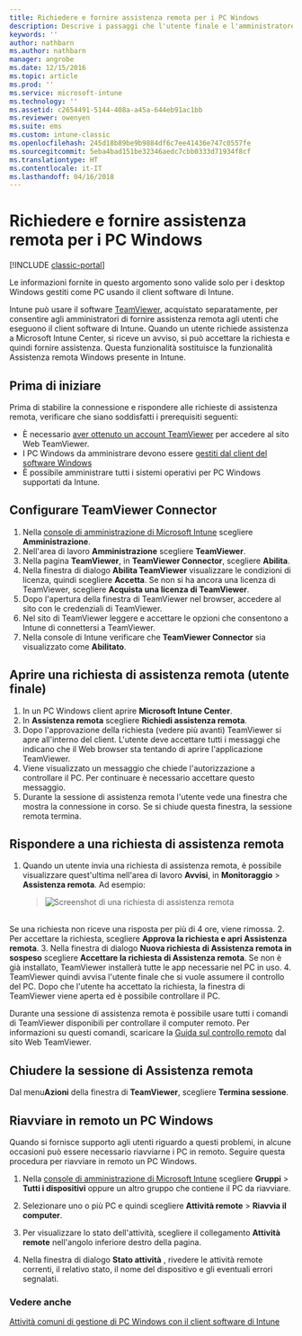 ```yaml
---
title: Richiedere e fornire assistenza remota per i PC Windows
description: Descrive i passaggi che l'utente finale e l'amministratore IT devono eseguire per fornire assistenza remota per i desktop Windows gestiti come PC e per l'avvio remoto di un PC.
keywords: ''
author: nathbarn
ms.author: nathbarn
manager: angrobe
ms.date: 12/15/2016
ms.topic: article
ms.prod: ''
ms.service: microsoft-intune
ms.technology: ''
ms.assetid: c2654491-5144-408a-a45a-644eb91ac1bb
ms.reviewer: owenyen
ms.suite: ems
ms.custom: intune-classic
ms.openlocfilehash: 245d18b89be9b9884df6c7ee41436e747c0557fe
ms.sourcegitcommit: 5eba4bad151be32346aedc7cbb0333d71934f8cf
ms.translationtype: HT
ms.contentlocale: it-IT
ms.lasthandoff: 04/16/2018
---
```

# <a name="request-and-provide-remote-assistance-for-windows-pcs"></a>Richiedere e fornire assistenza remota per i PC Windows

[!INCLUDE [classic-portal](../includes/classic-portal.md)]

Le informazioni fornite in questo argomento sono valide solo per i desktop Windows gestiti come PC usando il client software di Intune.

Intune può usare il software [TeamViewer](https://www.teamviewer.com), acquistato separatamente, per consentire agli amministratori di fornire assistenza remota agli utenti che eseguono il client software di Intune. Quando un utente richiede assistenza a Microsoft Intune Center, si riceve un avviso, si può accettare la richiesta e quindi fornire assistenza. Questa funzionalità sostituisce la funzionalità Assistenza remota Windows presente in Intune.


## <a name="before-you-start"></a>Prima di iniziare

Prima di stabilire la connessione e rispondere alle richieste di assistenza remota, verificare che siano soddisfatti i prerequisiti seguenti:

- È necessario [aver ottenuto un account TeamViewer](https://login.teamviewer.com/LogOn#register) per accedere al sito Web TeamViewer.
- I PC Windows da amministrare devono essere [gestiti dal client del software Windows](manage-windows-pcs-with-microsoft-intune.md)
- È possibile amministrare tutti i sistemi operativi per PC Windows supportati da Intune.

## <a name="configure-the-teamviewer-connector"></a>Configurare TeamViewer Connector

1. Nella [console di amministrazione di Microsoft Intune](https://manage.microsoft.com) scegliere **Amministrazione**.
2. Nell'area di lavoro **Amministrazione** scegliere **TeamViewer**.
3. Nella pagina **TeamViewer**, in **TeamViewer Connector**, scegliere **Abilita**.
4. Nella finestra di dialogo **Abilita TeamViewer** visualizzare le condizioni di licenza, quindi scegliere **Accetta**. Se non si ha ancora una licenza di TeamViewer, scegliere **Acquista una licenza di TeamViewer**.
5. Dopo l'apertura della finestra di TeamViewer nel browser, accedere al sito con le credenziali di TeamViewer.
6. Nel sito di TeamViewer leggere e accettare le opzioni che consentono a Intune di connettersi a TeamViewer.
7. Nella console di Intune verificare che **TeamViewer Connector** sia visualizzato come **Abilitato**.


## <a name="open-a-remote-assistance-request-end-user"></a>Aprire una richiesta di assistenza remota (utente finale)

1. In un PC Windows client aprire **Microsoft Intune Center**.
2. In **Assistenza remota** scegliere **Richiedi assistenza remota**.
3. Dopo l'approvazione della richiesta (vedere più avanti) TeamViewer si apre all'interno del client. L'utente deve accettare tutti i messaggi che indicano che il Web browser sta tentando di aprire l'applicazione TeamViewer.
4. Viene visualizzato un messaggio che chiede l'autorizzazione a controllare il PC. Per continuare è necessario accettare questo messaggio.
5. Durante la sessione di assistenza remota l'utente vede una finestra che mostra la connessione in corso. Se si chiude questa finestra, la sessione remota termina.

## <a name="respond-to-a-remote-assistance-request"></a>Rispondere a una richiesta di assistenza remota

1. Quando un utente invia una richiesta di assistenza remota, è possibile visualizzare quest'ultima nell'area di lavoro **Avvisi**, in **Monitoraggio** > **Assistenza remota**. Ad esempio:
   > ![Screenshot di una richiesta di assistenza remota](./media/team-viewer.png)

<br>Se una richiesta non riceve una risposta per più di 4 ore, viene rimossa.
2. Per accettare la richiesta, scegliere **Approva la richiesta e apri Assistenza remota**.
3. Nella finestra di dialogo **Nuova richiesta di Assistenza remota in sospeso** scegliere **Accettare la richiesta di Assistenza remota**. Se non è già installato, TeamViewer installerà tutte le app necessarie nel PC in uso.
4. TeamViewer quindi avvisa l'utente finale che si vuole assumere il controllo del PC. Dopo che l'utente ha accettato la richiesta, la finestra di TeamViewer viene aperta ed è possibile controllare il PC.

Durante una sessione di assistenza remota è possibile usare tutti i comandi di TeamViewer disponibili per controllare il computer remoto. Per informazioni su questi comandi, scaricare la [Guida sul controllo remoto](http://www.teamviewer.com/en/support/documents/) dal sito Web TeamViewer.

## <a name="close-the-remote-assistance-session"></a>Chiudere la sessione di Assistenza remota

Dal menu**Azioni** della finestra di **TeamViewer**, scegliere **Termina sessione**.

## <a name="remotely-restart-a-windows-pc"></a>Riavviare in remoto un PC Windows
Quando si fornisce supporto agli utenti riguardo a questi problemi, in alcune occasioni può essere necessario riavviarne i PC in remoto. Seguire questa procedura per riavviare in remoto un PC Windows.

1.  Nella [console di amministrazione di Microsoft Intune](https://manage.microsoft.com/) scegliere **Gruppi** &gt; **Tutti i dispositivi** oppure un altro gruppo che contiene il PC da riavviare.

2.  Selezionare uno o più PC e quindi scegliere **Attività remote** &gt; **Riavvia il computer**.

3.  Per visualizzare lo stato dell'attività, scegliere il collegamento **Attività remote** nell'angolo inferiore destro della pagina.

4.  Nella finestra di dialogo **Stato attività** , rivedere le attività remote correnti, il relativo stato, il nome del dispositivo e gli eventuali errori segnalati.

### <a name="see-also"></a>Vedere anche

[Attività comuni di gestione di PC Windows con il client software di Intune](common-windows-pc-management-tasks-with-the-microsoft-intune-computer-client.md)
